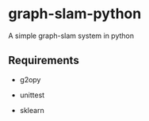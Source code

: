 # graph-slam-python
A simple graph-slam system in python


## Requirements

* g2opy

* unittest

* sklearn

